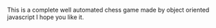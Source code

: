 This is a complete well automated chess game made by object oriented javascript I hope you like it.
